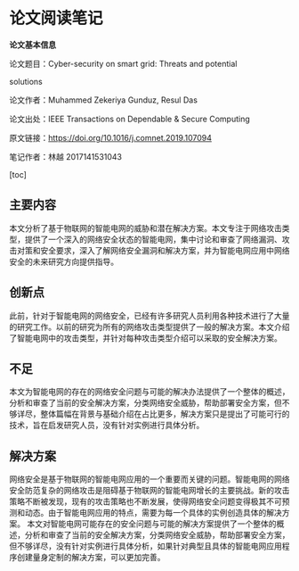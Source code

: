 # 论文阅读笔记

**论文基本信息**

论文题目：Cyber-security on smart grid: Threats and potential

solutions

论文作者：Muhammed Zekeriya Gunduz, Resul Das

论文出处：IEEE Transactions on Dependable & Secure Computing

原文链接：https://doi.org/10.1016/j.comnet.2019.107094

笔记作者：林越 2017141531043

[toc]

## 主要内容

​	本文分析了基于物联网的智能电网的威胁和潜在解决方案。本文专注于网络攻击类型，提供了一个深入的网络安全状态的智能电网，集中讨论和审查了网络漏洞、攻击对策和安全要求，深入了解网络安全漏洞和解决方案，并为智能电网应用中网络安全的未来研究方向提供指导。



## 创新点

​	此前，针对于智能电网的网络安全，已经有许多研究人员利用各种技术进行了大量的研究工作。以前的研究为所有的网络攻击类型提供了一般的解决方案。本文介绍了智能电网中的攻击类型，并针对每种攻击类型介绍可以采取的安全解决方案。 

## 不足

​	本文为智能电网的存在的网络安全问题与可能的解决办法提供了一个整体的概述，分析和审查了当前的安全解决方案，分类网络安全威胁，帮助部署安全方案，但不够详尽，整体篇幅在背景与基础介绍在占比更多，解决方案只是提出了可能可行的技术，旨在启发研究人员，没有针对实例进行具体分析。

## 解决方案

​	网络安全是基于物联网的智能电网应用的一个重要而关键的问题。智能电网的网络安全防范复杂的网络攻击是阻碍基于物联网的智能电网增长的主要挑战。新的攻击策略不断被发现，现有的攻击策略也不断发展，使得网络安全问题变得极其不可预测和动态。由于智能电网应用的特点，需要为每一个具体的实例创造具体的解决方案。 本文对智能电网可能存在的安全问题与可能的解决方案提供了一个整体的概述，分析和审查了当前的安全解决方案，分类网络安全威胁，帮助部署安全方案，但不够详尽，没有针对实例进行具体分析，如果针对典型且具体的智能电网应用程序创建量身定制的解决方案，可以更加完善。